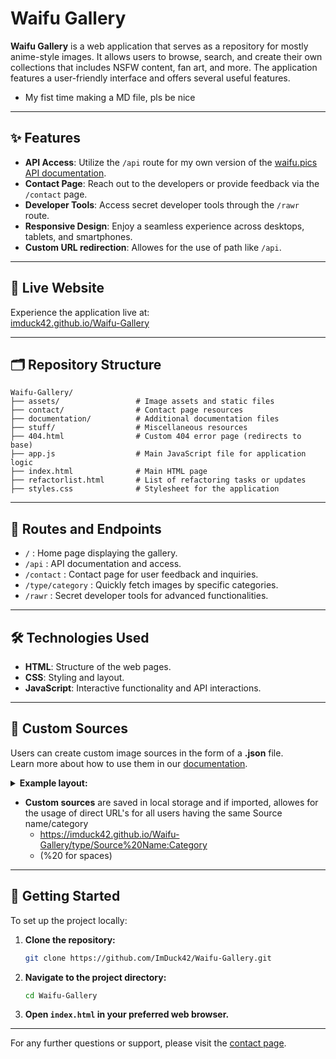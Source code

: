 # Waifu Gallery

**Waifu Gallery** is a web application that serves as a repository for mostly anime-style images. It allows users to browse, search, and create their own collections that includes NSFW content, fan art, and more. The application features a user-friendly interface and offers several useful features.
- My fist time making a MD file, pls be nice
---

## ✨ Features

- **API Access**: Utilize the `/api` route for my own version of the [waifu.pics API documentation](https://waifu.pics/docs).
- **Contact Page**: Reach out to the developers or provide feedback via the `/contact` page.
- **Developer Tools**: Access secret developer tools through the `/rawr` route.
- **Responsive Design**: Enjoy a seamless experience across desktops, tablets, and smartphones.
- **Custom URL redirection**: Allowes for the use of path like `/api`.

---

## 🚀 Live Website

Experience the application live at:  
[imduck42.github.io/Waifu-Gallery](https://imduck42.github.io/Waifu-Gallery)

---

## 🗂️ Repository Structure

```
Waifu-Gallery/
├── assets/                 # Image assets and static files
├── contact/                # Contact page resources
├── documentation/          # Additional documentation files
├── stuff/                  # Miscellaneous resources
├── 404.html                # Custom 404 error page (redirects to base)
├── app.js                  # Main JavaScript file for application logic
├── index.html              # Main HTML page
├── refactorlist.html       # List of refactoring tasks or updates
├── styles.css              # Stylesheet for the application
```

---

## 🔗 Routes and Endpoints

- `/` : Home page displaying the gallery.
- `/api` : API documentation and access.
- `/contact` : Contact page for user feedback and inquiries.
- `/type/category` : Quickly fetch images by specific categories.
- `/rawr` : Secret developer tools for advanced functionalities.

---

## 🛠️ Technologies Used

- **HTML**: Structure of the web pages.
- **CSS**: Styling and layout.
- **JavaScript**: Interactive functionality and API interactions.

---

## 📁 Custom Sources

Users can create custom image sources in the form of a **.json** file.  
Learn more about how to use them in our [documentation](https://imduck42.github.io/Waifu-Gallery/documentation/indexdocs.html#custom-source).

<details>
<summary><strong>Example layout:</strong></summary>

```json
{
    "sourceInfo": [
        {
            "title": "Custom Source Template",
            "description": "A template for creating custom sources",
            "version": "69.42.0",
            "author": "ImDuck42 (Creator)",
            "contact": "Hu7ao on Discord"
        }
    ],
    "sfw": [
        {
            "category": "nature",
            "information": "Natural landscapes and wildlife",
            "images": [
                "https://example.com/nature1.jpg",
                "https://example.com/nature2.jpg"
            ]
        },
        {
            "category": "anime",
            "information": "Anime artwork and characters",
            "images": [
                "https://example.com/anime1.png",
                "https://example.com/anime2.jpg"
            ]
        }
    ],
    "nsfw": [
        {
            "category": "adult content",
            "information": "Explicit adult material",
            "images": [
                "https://example.com/nsfw1.jpg",
                "https://example.com/nsfw2.png"
            ]
        },
        {
            "category": "sensitive",
            "information": "Other sensitive content",
            "images": [
                "https://example.com/sensitive1.jpg",
                "https://example.com/sensitive2.png"
            ]
        }
    ]
}
```
</details>

- **Custom sources** are saved in local storage and if imported, allowes for the usage of direct URL's for all users having the same Source name/category
    - https://imduck42.github.io/Waifu-Gallery/type/Source%20Name:Category
    - (%20 for spaces)

---

## 🔧 Getting Started

To set up the project locally:

1. **Clone the repository:**

   ```bash
   git clone https://github.com/ImDuck42/Waifu-Gallery.git
   ```

2. **Navigate to the project directory:**

   ```bash
   cd Waifu-Gallery
   ```

3. **Open `index.html` in your preferred web browser.**

---

For any further questions or support, please visit the [contact page](https://imduck42.github.io/Waifu-Gallery/contact).